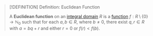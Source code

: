 >[!DEFINITION] Definition: Euclidean Function
>
>A **Euclidean function** on an [integral domain](../Integral%20Domain.md) $R$ is a [function](../../../../../Analysis/Functions/Functions.md) $f: R \setminus \{0\} \to \mathbb{N}_0$ such that for each $a,b \in R$, where $b \ne 0$, there exist $q, r \in R$ with $a = bq + r$ and either $r = 0$ or $f(r) \lt f(b)$.
>